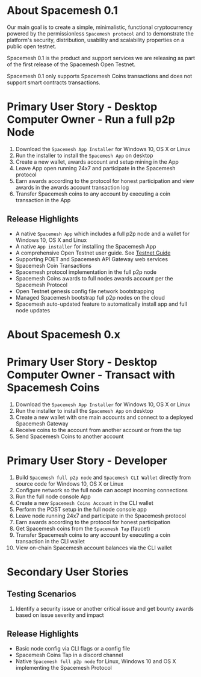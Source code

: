 # About Spacemesh 0.1

Our main goal is to create a simple, minimalistic, functional cryptocurrency powered by the permissionless `Spacemesh protocol` and to demonstrate the platform's security, distribution, usability and scalability properties on a public open testnet.

Spacemesh 0.1 is the product and support services we are releasing as part of the first release of the Spacemesh Open Testnet.

Spacemesh 0.1 only supports Spacemesh Coins transactions and does not support smart contracts transactions.

# Primary User Story - Desktop Computer Owner - Run a full p2p Node
1. Download the `Spacemesh App Installer` for Windows 10, OS X or Linux
2. Run the installer to install the `Spacemesh App` on desktop
3. Create a new wallet, awards account and setup mining in the App
4. Leave App open running 24x7 and participate in the Spacemesh protocol
5. Earn awards according to the protocol for honest participation and view awards in the awards account transaction log
6. Transfer Spacemesh coins to any account by executing a coin transaction in the App

## Release Highlights
- A native `Spacemesh App` which includes a full p2p node and a wallet for Windows 10, OS X and Linux
- A native `App installer` for installing the Spacemesh App
- A comprehensive Open Testnet user guide. See [Testnet Guide](https://testnet.spacemesh.io)
- Supporting POET and Spacemesh API Gateway web services
- Spacemesh Coin Transactions
- Spacemesh protocol implementation in the full p2p node
- Spacemesh Coins awards to full nodes awards account per the Spacemesh Protocol
- Open Testnet genesis config file network bootstrapping
- Managed Spacemesh bootstrap full p2p nodes on the cloud
- Spacemesh auto-updated feature to automatically install app and full node updates

# About Spacemesh 0.x

# Primary User Story - Desktop Computer Owner - Transact with Spacemesh Coins
1. Download the `Spacemesh App Installer` for Windows 10, OS X or Linux
2. Run the installer to install the `Spacemesh App` on desktop
3. Create a new wallet with one main accounts and connect to a deployed Spacemesh Gateway
4. Receive coins to the account from another account or from the tap
5. Send Spacemesh Coins to another account

# Primary User Story - Developer
1. Build `Spacemesh full p2p node` and `Spacemesh CLI Wallet` directly from source code for Windows 10, OS X or Linux
2. Configure network so the full node can accept incoming connections
3. Run the full node console App
4. Create a new `Spacemesh Coins Account` in the CLI wallet
5. Perform the POST setup in the full node console app
6. Leave node running 24x7 and participate in the Spacemesh protocol
7. Earn awards according to the protocol for honest participation
8. Get Spacemesh coins from the `Spacemesh Tap` (faucet)
9. Transfer Spacemesh coins to any account by executing a coin transaction in the CLI wallet
10. View on-chain Spacemesh account balances via the CLI wallet

# Secondary User Stories
## Testing Scenarios
1. Identify a security issue or another critical issue and get bounty awards based on issue severity and impact

## Release Highlights
- Basic node config via CLI flags or a config file
- Spacemesh Coins Tap in a discord channel
- Native `Spacemesh full p2p node` for Linux, Windows 10 and OS X implementing the Spacemesh Protocol

